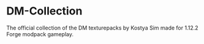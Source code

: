 # DM-Collection
The official collection of the DM texturepacks by Kostya Sim made for 1.12.2 Forge modpack gameplay.
